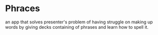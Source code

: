 # Phraces
an app that solves presenter's problem of having struggle on making up words by giving decks containing of phrases and learn how to spell it.
